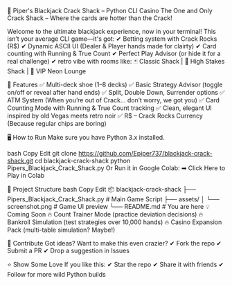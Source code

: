 🎰 Piper's Blackjack Crack Shack – Python CLI Casino
The One and Only Crack Shack – Where the cards are hotter than the Crack!

Welcome to the ultimate blackjack experience, now in your terminal!
This isn’t your average CLI game—it's got:
✔ Betting system with Crack Rocks (R$)
✔ Dynamic ASCII UI (Dealer & Player hands made for clairty)
✔ Card counting with Running & True Count
✔ Perfect Play Advisor (or hide it for a real challenge)
✔ retro vibe with rooms like:
🃏 Classic Shack | 💎 High Stakes Shack | 🌌 VIP Neon Lounge

🧠 Features
✅ Multi-deck shoe (1–8 decks)
✅ Basic Strategy Advisor (toggle on/off or reveal after hand ends)
✅ Split, Double Down, Surrender options
✅ ATM System (When you’re out of Crack… don’t worry, we got you)
✅ Card Counting Mode with Running & True Count tracking
✅ Clean, elegant UI inspired by old Vegas meets retro noir
✅ R$ – Crack Rocks Currency (Because regular chips are boring)

🖥 How to Run
Make sure you have Python 3.x installed.

bash
Copy
Edit
git clone https://github.com/Epiper737/blackjack-crack-shack.git
cd blackjack-crack-shack
python Pipers_Blackjack_Crack_Shack.py
Or Run it in Google Colab:
➡ Click Here to Play in Colab


📁 Project Structure
bash
Copy
Edit
📦 blackjack-crack-shack
├── Pipers_Blackjack_Crack_Shack.py   # Main Game Script
├── assets/
│   └── screenshot.png               # Game UI preview
└── README.md                        # You are here
💡 Coming Soon
🔥 Count Trainer Mode (practice deviation decisions)
🔥 Bankroll Simulation (test strategies over 10,000 hands)
🔥 Casino Expansion Pack (multi-table simulation? Maybe!)

🤝 Contribute
Got ideas? Want to make this even crazier?
✔ Fork the repo
✔ Submit a PR
✔ Drop a suggestion in Issues

⭐ Show Some Love
If you like this:
✔ Star the repo
✔ Share it with friends
✔ Follow for more wild Python builds
